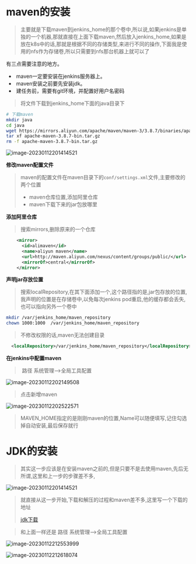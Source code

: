 # maven的安装 
> 主要就是下载maven到jenkins_home的那个卷中,所以说,如果jenkins是单独的一个机器,那就直接在上面下载maven,然后放入jenkins_home,如果是放在k8s中的话,那就是根据不同的存储类型,来进行不同的操作,下面我是使用的nfs作为存储卷,所以只需要到nfs那台机器上就可以了

有三点需要注意的地方。

- ​    maven一定要安装在jenkins服务器上。
- ​    maven安装之前要先安装jdk。
- ​    建任务前，需要有git环境，并配置好用户名密码

> 将文件下载到jenkins_home下面的java目录下

```bash
# 下载maven
mkdir java
cd java
wget https://mirrors.aliyun.com/apache/maven/maven-3/3.8.7/binaries/apache-maven-3.8.7-bin.tar.gz
tar xf apache-maven-3.8.7-bin.tar.gz
rm -f apache-maven-3.8.7-bin.tar.gz

```

![image-20230112201414521](https://cdn.jsdelivr.net/gh/2822132073/image/202301122014465.png)

**修改maven配置文件**

> maven的配置文件在maven目录下的`conf/settings.xml`文件,主要修改的两个位置
>
> - maven仓库位置,添加阿里仓库
> - maven下载下来的jar包放哪里

**添加阿里仓库**

> 搜索mirrors,删除原来的一个仓库

```xml
    <mirror>
      <id>alimaven</id>
      <name>aliyun maven</name>
      <url>http://maven.aliyun.com/nexus/content/groups/public/</url>
      <mirrorOf>central</mirrorOf> 
    </mirror>

```

**声明jar存放位置**

> 搜索localRepository,在其下面添加一个,这个路径指的是,jar包存放的位置,我声明的位置是在存储卷中,以免每次jenkins pod重启,他的缓存都会丢失,也可以指向另外一个卷中

```bash
mkdir /var/jenkins_home/maven_repository
chown 1000:1000  /var/jenkins_home/maven_repository
```

> 不修改权限的话,maven无法创建目录

```xml
  <localRepository>/var/jenkins_home/maven_repository</localRepository>
```

**在jenkins中配置maven**

> ​	路径 系统管理-->全局工具配置

![image-20230112202149508](https://cdn.jsdelivr.net/gh/2822132073/image/202301122021855.png)

> 点击新增maven

![image-20230112202522571](https://cdn.jsdelivr.net/gh/2822132073/image/202301122025596.png)

> MAVEN_HOME指定的是刚刚maven的位置,Name可以随便填写,记住勾选掉自动安装,最后保存就行

# JDK的安装

> 其实这一步应该是在安装maven之前的,但是只要不是去使用maven,先后无所谓,这里和上一步的步骤差不多,

![image-20230112201414521](https://cdn.jsdelivr.net/gh/2822132073/image/202301122014465.png)

> 就直接从这一步开始,下载和解压的过程和maven差不多,这里写一个下载的地址
>
> [jdk下载](http://www.codebaoku.com/jdk/jdk-index.html)



> 和上面一样还是 路径 系统管理-->全局工具配置

![image-20230112212553999](https://cdn.jsdelivr.net/gh/2822132073/image/202301122125174.png)

![image-20230112212618074](https://cdn.jsdelivr.net/gh/2822132073/image/202301122126393.png)